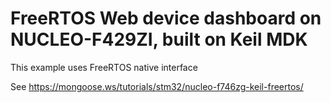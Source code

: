 # FreeRTOS Web device dashboard on NUCLEO-F429ZI, built on Keil MDK

This example uses FreeRTOS native interface

See https://mongoose.ws/tutorials/stm32/nucleo-f746zg-keil-freertos/
